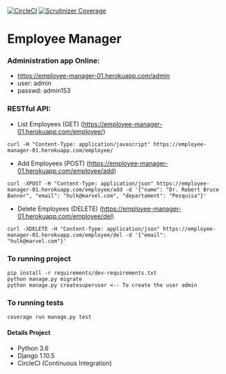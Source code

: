 [![CircleCI](https://circleci.com/gh/elinaldosoft/employee_manager.svg?style=svg)](https://circleci.com/gh/elinaldosoft/employee_manager)
[![Scrutinizer Coverage](https://img.shields.io/scrutinizer/coverage/g/filp/whoops.svg)]()

# Employee Manager

### Administration app Online:
- https://employee-manager-01.herokuapp.com/admin
- user: admin
- passwd: admin153


### RESTful API:

* List Employees (GET) (https://employee-manager-01.herokuapp.com/employee/)
```
curl -H "Content-Type: application/javascript" https://employee-manager-01.herokuapp.com/employee/
```
* Add Employees (POST) (https://employee-manager-01.herokuapp.com/employee/add)

```
curl -XPOST -H "Content-Type: application/json" https://employee-manager-01.herokuapp.com/employee/add -d '{"name": "Dr. Robert Bruce Banner", "email": "hulk@marvel.com", "departament": "Pesquisa"}'
```

* Delete Employees (DELETE) (https://employee-manager-01.herokuapp.com/employee/del)

```
curl -XDELETE -H "Content-Type: application/json" https://employee-manager-01.herokuapp.com/employee/del -d '{"email": "hulk@marvel.com"}'
```


### To running project

```
pip install -r requirements/dev-requirements.txt
python manage.py migrate
python manage.py createsuperuser <-- To create the user admin
```

### To running tests

```
coverage run manage.py test
```


#### Details Project
- Python 3.6
- Django 1.10.5
- CircleCI (Continuous Integration)